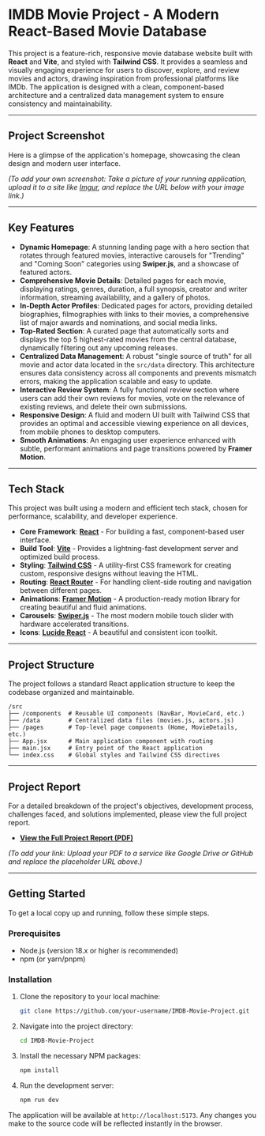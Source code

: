
# IMDB Movie Project - A Modern React-Based Movie Database

This project is a feature-rich, responsive movie database website built with **React** and **Vite**, and styled with **Tailwind CSS**. It provides a seamless and visually engaging experience for users to discover, explore, and review movies and actors, drawing inspiration from professional platforms like IMDb. The application is designed with a clean, component-based architecture and a centralized data management system to ensure consistency and maintainability.

-----

## Project Screenshot

Here is a glimpse of the application's homepage, showcasing the clean design and modern user interface.

*(To add your own screenshot: Take a picture of your running application, upload it to a site like [Imgur](https://imgur.com/upload), and replace the URL below with your image link.)*

-----

## Key Features

  * **Dynamic Homepage**: A stunning landing page with a hero section that rotates through featured movies, interactive carousels for "Trending" and "Coming Soon" categories using **Swiper.js**, and a showcase of featured actors.
  * **Comprehensive Movie Details**: Detailed pages for each movie, displaying ratings, genres, duration, a full synopsis, creator and writer information, streaming availability, and a gallery of photos.
  * **In-Depth Actor Profiles**: Dedicated pages for actors, providing detailed biographies, filmographies with links to their movies, a comprehensive list of major awards and nominations, and social media links.
  * **Top-Rated Section**: A curated page that automatically sorts and displays the top 5 highest-rated movies from the central database, dynamically filtering out any upcoming releases.
  * **Centralized Data Management**: A robust "single source of truth" for all movie and actor data located in the `src/data` directory. This architecture ensures data consistency across all components and prevents mismatch errors, making the application scalable and easy to update.
  * **Interactive Review System**: A fully functional review section where users can add their own reviews for movies, vote on the relevance of existing reviews, and delete their own submissions.
  * **Responsive Design**: A fluid and modern UI built with Tailwind CSS that provides an optimal and accessible viewing experience on all devices, from mobile phones to desktop computers.
  * **Smooth Animations**: An engaging user experience enhanced with subtle, performant animations and page transitions powered by **Framer Motion**.

-----

## Tech Stack

This project was built using a modern and efficient tech stack, chosen for performance, scalability, and developer experience.

  * **Core Framework**: [**React**](https://reactjs.org/) - For building a fast, component-based user interface.
  * **Build Tool**: [**Vite**](https://vitejs.dev/) - Provides a lightning-fast development server and optimized build process.
  * **Styling**: [**Tailwind CSS**](https://tailwindcss.com/) - A utility-first CSS framework for creating custom, responsive designs without leaving the HTML.
  * **Routing**: [**React Router**](https://reactrouter.com/) - For handling client-side routing and navigation between different pages.
  * **Animations**: [**Framer Motion**](https://www.framer.com/motion/) - A production-ready motion library for creating beautiful and fluid animations.
  * **Carousels**: [**Swiper.js**](https://swiperjs.com/) - The most modern mobile touch slider with hardware accelerated transitions.
  * **Icons**: [**Lucide React**](https://lucide.dev/) - A beautiful and consistent icon toolkit.

-----

## Project Structure

The project follows a standard React application structure to keep the codebase organized and maintainable.

```
/src
├── /components  # Reusable UI components (NavBar, MovieCard, etc.)
├── /data        # Centralized data files (movies.js, actors.js)
├── /pages       # Top-level page components (Home, MovieDetails, etc.)
├── App.jsx      # Main application component with routing
├── main.jsx     # Entry point of the React application
└── index.css    # Global styles and Tailwind CSS directives
```

-----

## Project Report

For a detailed breakdown of the project's objectives, development process, challenges faced, and solutions implemented, please view the full project report.

  * [**View the Full Project Report (PDF)**](https://www.google.com/search?q=http://link-to-your-report.pdf)

*(To add your link: Upload your PDF to a service like Google Drive or GitHub and replace the placeholder URL above.)*

-----

## Getting Started

To get a local copy up and running, follow these simple steps.

### Prerequisites

  * Node.js (version 18.x or higher is recommended)
  * npm (or yarn/pnpm)

### Installation

1.  Clone the repository to your local machine:
    ```sh
    git clone https://github.com/your-username/IMDB-Movie-Project.git
    ```
2.  Navigate into the project directory:
    ```sh
    cd IMDB-Movie-Project
    ```
3.  Install the necessary NPM packages:
    ```sh
    npm install
    ```
4.  Run the development server:
    ```sh
    npm run dev
    ```

The application will be available at `http://localhost:5173`. Any changes you make to the source code will be reflected instantly in the browser.
